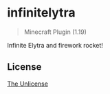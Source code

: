 # infinitelytra

> Minecraft Plugin (1.19)

Infinite Elytra and firework rocket!

## License
[The Unlicense](https://unlicense.org/)
